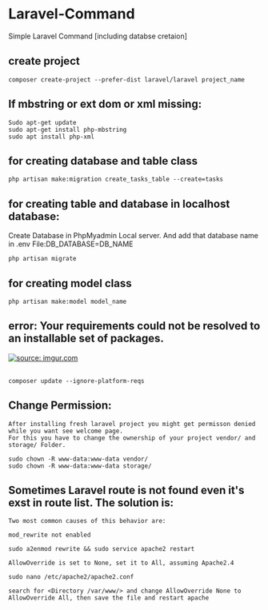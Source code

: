 # Laravel-Command
Simple Laravel Command [including databse cretaion]

create project
----------------
    composer create-project --prefer-dist laravel/laravel project_name
    
If mbstring or ext dom or xml missing:
--------------------------------------
    Sudo apt-get update
    sudo apt-get install php-mbstring
    sudo apt install php-xml

for creating database and table class
----------------------------------------
    php artisan make:migration create_tasks_table --create=tasks

for creating table and database in localhost database:
-------------------------------------------------------
Create Database in PhpMyadmin Local server. And add that database name in .env File:DB_DATABASE=DB_NAME

    php artisan migrate

for creating model class
-------------------------
    php artisan make:model model_name
    
error: Your requirements could not be resolved to an installable set of packages.
----------------------------------------------------------------------------------
<a href="https://imgur.com/8DeuJHW"><img src="https://i.imgur.com/8DeuJHW.png" title="source: imgur.com" /></a><br/><br/>

    composer update --ignore-platform-reqs
    
Change Permission:
---------------------
    After installing fresh laravel project you might get permisson denied while you want see welcome page.
    For this you have to change the ownership of your project vendor/ and storage/ Folder.
    
    sudo chown -R www-data:www-data vendor/
    sudo chown -R www-data:www-data storage/
    
Sometimes Laravel route is not found even it's exst in route list. The solution is:
------------------------------------------------------------------------------------

    Two most common causes of this behavior are:

    mod_rewrite not enabled

    sudo a2enmod rewrite && sudo service apache2 restart

    AllowOverride is set to None, set it to All, assuming Apache2.4
    
    sudo nano /etc/apache2/apache2.conf

    search for <Directory /var/www/> and change AllowOverride None to AllowOverride All, then save the file and restart apache

